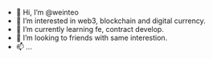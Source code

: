 - 👋 Hi, I’m @weinteo
- 👀 I’m interested in web3, blockchain and digital currency.
- 🌱 I’m currently learning fe, contract develop.
- 💞️ I’m looking to friends with same interestion.
- 📫 ...

<!---
weinteo/weinteo is a ✨ special ✨ repository because its `README.md` (this file) appears on your GitHub profile.
You can click the Preview link to take a look at your changes.
--->
